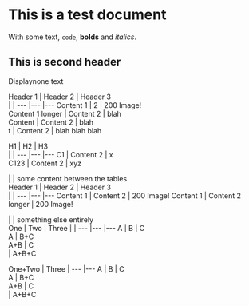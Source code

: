 # This is a test document

With some text, `code`, **bolds** and _italics_.

## This is second header

Displaynone text

Header 1         | Header 2  | Header 3       
                 |           | ---            |--- |--- 
Content 1        | 2         | 200 Image!     
Content 1 longer | Content 2 | blah           
Content          | Content 2 | blah           
t                | Content 2 | blah blah blah 

H1   | H2        | H3  
     |           | --- |--- |--- 
C1   | Content 2 | x   
C123 | Content 2 | xyz 

| | some content between the tables  
Header 1  | Header 2         | Header 3   
          |                  | ---        |--- |--- 
Content 1 | Content 2        | 200 Image! 
Content 1 | Content 2 longer | 200 Image! 

| | something else entirely  
One | Two   | Three 
    |       | ---   |--- |--- 
A   | B     | C     
A   | B+C   
A+B | C     
    | A+B+C 

One+Two | Three 
        | ---   |--- 
A       | B     | C  
A       | B+C   
A+B     | C     
        | A+B+C 


